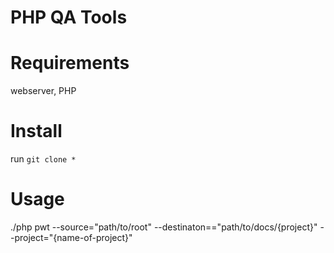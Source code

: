 PHP QA Tools
============

Requirements
============
webserver, PHP

Install
=======
run `git clone *`

Usage
=====
./php pwt --source="path/to/root" --destinaton=="path/to/docs/{project}" --project="{name-of-project}"